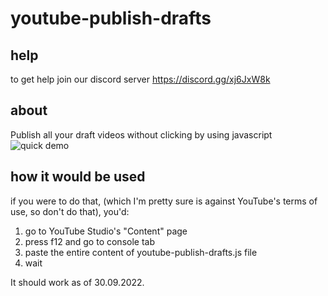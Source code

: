 # youtube-publish-drafts

## help
to get help join our discord server https://discord.gg/xj6JxW8k

## about
Publish all your draft videos without clicking by using javascript
![quick demo](youtube-publisher-demo.gif)

## how it would be used
if you were to do that, (which I'm pretty sure is against YouTube's terms of use, so don't do that), you'd:
1. go to YouTube Studio's "Content"  page
2. press f12 and go to console tab
3. paste the entire content of youtube-publish-drafts.js file
4. wait

It should work as of 30.09.2022.
